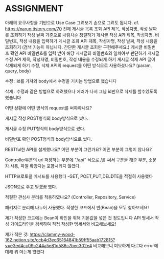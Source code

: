 # ASSIGNMENT

아래의 요구사항을 기반으로 Use Case 그려보기
손으로 그려도 됩니다.
cf. https://narup.tistory.com/70
전체 게시글 목록 조회 API
제목, 작성자명, 작성 날짜를 조회하기
작성 날짜 기준으로 내림차순 정렬하기
게시글 작성 API
제목, 작성자명, 비밀번호, 작성 내용을 입력하기
게시글 조회 API
제목, 작성자명, 작성 날짜, 작성 내용을 조회하기 (검색 기능이 아닙니다. 간단한 게시글 조회만 구현해주세요.)
게시글 비밀번호 확인 API
비밀번호를 입력 받아 해당 게시글의 비밀번호와 일치여부 판단하기
게시글 수정 API
제목, 작성자명, 비밀번호, 작성 내용을 수정되게 하기
게시글 삭제 API
글이 삭제되게 하기
수정, 삭제 API의 request를 어떤 방식으로 사용하셨나요? (param, query, body)

수정 : id를 가져와 body에서 수정을 거치는 방법으로 했습니다

삭제 : 수정과 같은 방법으로 하려했으나 에러가 나서 그냥 id만으로 삭제를 할수있도록 했습니다

어떤 상황에 어떤 방식의 request를 써야하나요?

게시글 작성 POST형식의 body방식으로 썼다.

게시글 수정 PUT형식의 body방식으로 썼다.

비밀번호 확인 POST형식의 body방식으로 썼다.

RESTful한 API를 설계했나요? 어떤 부분이 그런가요? 어떤 부분이 그렇지 않나요?

Controller부분의 url 저장하는 부분에 "/api" 식으로 /를 써서 구분을 해준 부분, 소문자 사용, 파일 확장자는 포함시키지 않았다.

HTTP프로토콜 메서드를 사용했다 -GET, POET,PUT,DELDTE을 적절히 사용했다

JSON으로 주고 받겠끔 했다.

적절한 관심사 분리를 적용하였나요? (Controller, Repository, Service)

패키지로 분리해 나누어 사용했다.
작성한 코드에서 빈(Bean)을 모두 찾아보세요!

제가 작성한 코드에는 Bean이 확인을 위해 기본값을 넣은 것 정도입니다
API 명세서 작성 가이드라인을 검색하여 직접 작성한 명세서와 비교해보세요!

제가 적은 것: https://clammy-wood-162.notion.site/ccb4d3ec65164841b59ff55aab172815?v=e3ed4cc09c244a5e81d588c7bec302e4 비교해보니 미묘하게 다르다 error에 대해 뭐 아는게 없었다
